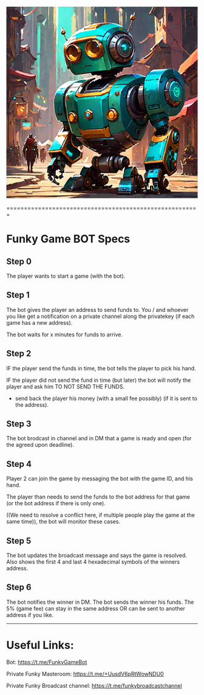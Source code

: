 ![Screenshot](./funkyGameBotImage.png)

=======================================================
# Funky Game BOT Specs
 
## Step 0
The player wants to start a game (with the bot). 

## Step 1
The bot gives the player an address to send funds to.
You / and whoever you like get a notification on a private channel along the privatekey (if each game has a new address).

The bot waits for x minutes for funds to arrive.

## Step 2
IF the player send the funds in time, the bot tells the player to pick his hand.

IF the player did not send the fund in time (but later) the bot will notify the player and ask him TO NOT SEND THE FUNDS.
+ send back the player his money (with a small fee possibly) (if it is sent to the address).

## Step 3
The bot brodcast in channel and in DM that a game is ready and open (for the agreed upon deadline).

## Step 4
Player 2 can join the game by messaging the bot with the game ID, and his hand.

The player than needs to send the funds to the bot address for that game (or the bot address if there is only one).

((We need to resolve a conflict here, if multiple people play the game at the same time)), the bot will monitor these cases.

## Step 5
The bot updates the broadcast message and says the game is resolved.
Also shows the first 4 and last 4 hexadecimal symbols of the winners address.

## Step 6
The bot notifies the winner in DM.
The bot sends the winner his funds.
The 5% (game fee) can stay in the same address OR can be sent to another address if you like.

-------

# Useful Links:

Bot: https://t.me/FunkyGameBot

Private Funky Masteroom:  https://t.me/+UusdV6pRtWowNDU0

Private Funky Broadcast channel: https://t.me/funkybroadcastchannel


